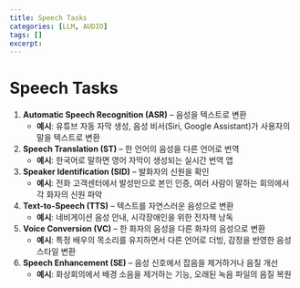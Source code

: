 ```yaml
---
title: Speech Tasks
categories: [LLM, AUDIO]
tags: []
excerpt: 
---
```


<script src="https://cdn.mathjax.org/mathjax/latest/MathJax.js?config=TeX-AMS-MML_HTMLorMML" type="text/javascript"></script>

# Speech Tasks

1. **Automatic Speech Recognition (ASR)** – 음성을 텍스트로 변환
   - **예시**: 유튜브 자동 자막 생성, 음성 비서(Siri, Google Assistant)가 사용자의 말을 텍스트로 변환
2. **Speech Translation (ST)** – 한 언어의 음성을 다른 언어로 번역
   - **예시**: 한국어로 말하면 영어 자막이 생성되는 실시간 번역 앱
3. **Speaker Identification (SID)** – 발화자의 신원을 확인
   - **예시**: 전화 고객센터에서 발성만으로 본인 인증, 여러 사람이 말하는 회의에서 각 화자의 신원 파악
4. **Text-to-Speech (TTS)** – 텍스트를 자연스러운 음성으로 변환
   - **예시**: 네비게이션 음성 안내, 시각장애인을 위한 전자책 낭독
5. **Voice Conversion (VC)** – 한 화자의 음성을 다른 화자의 음성으로 변환
   - **예시**: 특정 배우의 목소리를 유지하면서 다른 언어로 더빙, 감정을 반영한 음성 스타일 변환
6. **Speech Enhancement (SE)** – 음성 신호에서 잡음을 제거하거나 음질 개선
   - **예시**: 화상회의에서 배경 소음을 제거하는 기능, 오래된 녹음 파일의 음질 복원